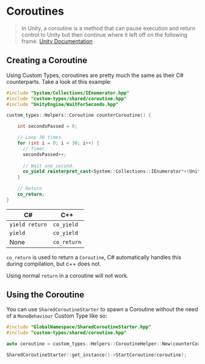 # Coroutines

> In Unity, a coroutine is a method that can pause execution and return control to Unity but then continue where it left off on the following frame. [Unity Documentation](https://docs.unity3d.com/Manual/Coroutines.html)

## Creating a Coroutine

Using Custom Types, coroutines are pretty much the same as their C# counterparts. Take a look at this example:

```cpp
#include "System/Collections/IEnumerator.hpp"
#include "custom-types/shared/coroutine.hpp"
#include "UnityEngine/WaitForSeconds.hpp"

custom_types::Helpers::Coroutine counterCoroutine() {

    int secondsPassed = 0;

    // Loop 30 times.
    for (int i = 0; i < 30; i++) {
      // Timer
      secondsPassed++;
      
      // Wait one second.
      co_yield reinterpret_cast<System::Collections::IEnumerator*>(UnityEngine::WaitForSeconds::New_ctor(1));
    }
    
    // Return
    co_return;
}
```

| C#             | C++         |
|----------------|-------------|
| `yield return` | `co_yield`  |
| `yield`        | `co_yield`  |
| None           | `co_return` |

`co_return` is used to return a `Coroutine`, C# automatically handles this during compilation, but c++ does not.

Using normal `return` in a coroutine will not work.

## Using the Coroutine

You can use `SharedCoroutineStarter` to spawn a Coroutine without the need of a `MonoBehaviour` Custom Type like so:

```cpp
#include "GlobalNamespace/SharedCoroutineStarter.hpp"
#include "custom-types/shared/coroutine.hpp"

auto coroutine = custom_types::Helpers::CoroutineHelper::New(counterCoroutine());

SharedCoroutineStarter::get_instance()->StartCoroutine(coroutine);
```
